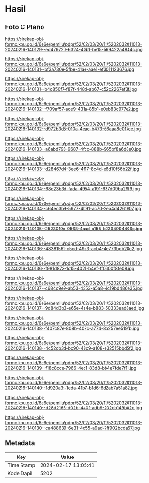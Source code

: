 # Hasil

## Foto C Plano

https://sirekap-obj-formc.kpu.go.id/6e6e/pemilu/pdpr/52/02/03/20/11/5202032011013-20240216-140129--ed479720-6324-40b1-be15-569422a4844c.jpg

https://sirekap-obj-formc.kpu.go.id/6e6e/pemilu/pdpr/52/02/03/20/11/5202032011013-20240216-140131--bf3a730e-5fbe-41ae-aae1-ef3011123676.jpg

https://sirekap-obj-formc.kpu.go.id/6e6e/pemilu/pdpr/52/02/03/20/11/5202032011013-20240216-140131--b4c850f7-f87f-448d-ab67-c52c2267ef3f.jpg

https://sirekap-obj-formc.kpu.go.id/6e6e/pemilu/pdpr/52/02/03/20/11/5202032011013-20240216-140132--f709af57-ace9-431a-85b1-e0eb83c977e2.jpg

https://sirekap-obj-formc.kpu.go.id/6e6e/pemilu/pdpr/52/02/03/20/11/5202032011013-20240216-140132--d972b3d5-010a-4eac-b473-66aaa8e017ce.jpg

https://sirekap-obj-formc.kpu.go.id/6e6e/pemilu/pdpr/52/02/03/20/11/5202032011013-20240216-140133--a6abd793-9687-4fcc-888b-965bf8a6d8e0.jpg

https://sirekap-obj-formc.kpu.go.id/6e6e/pemilu/pdpr/52/02/03/20/11/5202032011013-20240216-140133--d28467d4-3ee6-4f17-8c4d-e6d10f56b22f.jpg

https://sirekap-obj-formc.kpu.go.id/6e6e/pemilu/pdpr/52/02/03/20/11/5202032011013-20240216-140134--68c23b3d-fada-4954-a191-637d09ba29f9.jpg

https://sirekap-obj-formc.kpu.go.id/6e6e/pemilu/pdpr/52/02/03/20/11/5202032011013-20240216-140134--c64ec3b9-5977-4b91-ac70-2ea4d4261907.jpg

https://sirekap-obj-formc.kpu.go.id/6e6e/pemilu/pdpr/52/02/03/20/11/5202032011013-20240216-140135--2523019e-0568-4aad-a155-b2394994406c.jpg

https://sirekap-obj-formc.kpu.go.id/6e6e/pemilu/pdpr/52/02/03/20/11/5202032011013-20240216-140136--48381561-c5cd-49a3-acb4-4e773bdb28c2.jpg

https://sirekap-obj-formc.kpu.go.id/6e6e/pemilu/pdpr/52/02/03/20/11/5202032011013-20240216-140136--f981d873-1c15-4021-b4ef-ff0600f8fe08.jpg

https://sirekap-obj-formc.kpu.go.id/6e6e/pemilu/pdpr/52/02/03/20/11/5202032011013-20240216-140137--c684c9e9-ab53-4353-a5a8-4c19bd486e35.jpg

https://sirekap-obj-formc.kpu.go.id/6e6e/pemilu/pdpr/52/02/03/20/11/5202032011013-20240216-140137--9d84d3b3-e65e-4a4e-b883-50333ead8aed.jpg

https://sirekap-obj-formc.kpu.go.id/6e6e/pemilu/pdpr/52/02/03/20/11/5202032011013-20240216-140138--f407c87e-808b-402c-a774-8b257ee519fb.jpg

https://sirekap-obj-formc.kpu.go.id/6e6e/pemilu/pdpr/52/02/03/20/11/5202032011013-20240216-140138--4c52cb3d-bc90-48c9-a108-e32515bbd5f2.jpg

https://sirekap-obj-formc.kpu.go.id/6e6e/pemilu/pdpr/52/02/03/20/11/5202032011013-20240216-140139--f18c8cce-7966-4ec1-83d8-bb4e7fde7f11.jpg

https://sirekap-obj-formc.kpu.go.id/6e6e/pemilu/pdpr/52/02/03/20/11/5202032011013-20240216-140140--1d920a3f-1eda-41b7-b1d6-6d2ab7a51a82.jpg

https://sirekap-obj-formc.kpu.go.id/6e6e/pemilu/pdpr/52/02/03/20/11/5202032011013-20240216-140140--d28d2166-d02b-440f-adb9-202cb149b02c.jpg

https://sirekap-obj-formc.kpu.go.id/6e6e/pemilu/pdpr/52/02/03/20/11/5202032011013-20240216-140130--ca488639-6e31-4d55-a9ad-7ff902bcda67.jpg


## Metadata

| Key        | Value               |
| ---------- | ------------------- |
| Time Stamp | 2024-02-17 13:05:41 |
| Kode Dapil | 5202                |



